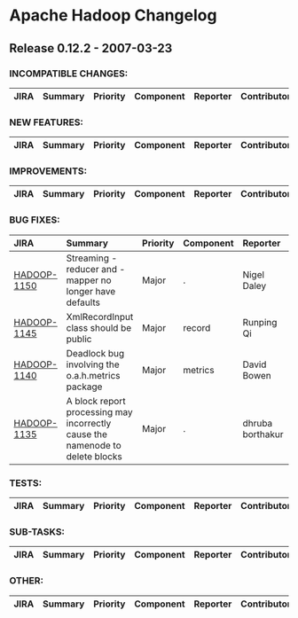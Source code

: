 # Apache Hadoop Changelog

## Release 0.12.2 - 2007-03-23

### INCOMPATIBLE CHANGES:

| JIRA | Summary | Priority | Component | Reporter | Contributor |
|:---- |:---- | :--- |:---- |:---- |:---- |


### NEW FEATURES:

| JIRA | Summary | Priority | Component | Reporter | Contributor |
|:---- |:---- | :--- |:---- |:---- |:---- |


### IMPROVEMENTS:

| JIRA | Summary | Priority | Component | Reporter | Contributor |
|:---- |:---- | :--- |:---- |:---- |:---- |


### BUG FIXES:

| JIRA | Summary | Priority | Component | Reporter | Contributor |
|:---- |:---- | :--- |:---- |:---- |:---- |
| [HADOOP-1150](https://issues.apache.org/jira/browse/HADOOP-1150) | Streaming -reducer and -mapper no longer have defaults |  Major | . | Nigel Daley | Owen O'Malley |
| [HADOOP-1145](https://issues.apache.org/jira/browse/HADOOP-1145) | XmlRecordInput class should be public |  Major | record | Runping Qi | Milind Bhandarkar |
| [HADOOP-1140](https://issues.apache.org/jira/browse/HADOOP-1140) | Deadlock bug involving the o.a.h.metrics package |  Major | metrics | David Bowen | David Bowen |
| [HADOOP-1135](https://issues.apache.org/jira/browse/HADOOP-1135) | A block report processing may incorrectly cause the namenode to delete blocks |  Major | . | dhruba borthakur | dhruba borthakur |


### TESTS:

| JIRA | Summary | Priority | Component | Reporter | Contributor |
|:---- |:---- | :--- |:---- |:---- |:---- |


### SUB-TASKS:

| JIRA | Summary | Priority | Component | Reporter | Contributor |
|:---- |:---- | :--- |:---- |:---- |:---- |


### OTHER:

| JIRA | Summary | Priority | Component | Reporter | Contributor |
|:---- |:---- | :--- |:---- |:---- |:---- |


